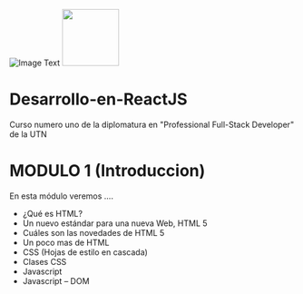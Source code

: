 ![Image Text](https://www.frba.utn.edu.ar/wp-content/uploads/2016/08/logo-utn.ba-horizontal-e1471367724904.jpg)
<a href="https://tp1-optativo.facumruiz.repl.co" target="_blank"><img src="https://www.frba.utn.edu.ar/wp-content/uploads/2016/08/logo-utn.ba-horizontal-e1471367724904.jpg" height="100" width="100"></a>
# Desarrollo-en-ReactJS
Curso numero uno de la diplomatura en "Professional Full-Stack Developer" de la UTN

# MODULO 1 (Introduccion)
En esta módulo veremos ....

- ¿Qué es HTML?
- Un nuevo estándar para una nueva Web, HTML 5
- Cuáles son las novedades de HTML 5
- Un poco mas de HTML
- CSS (Hojas de estilo en cascada)
- Clases CSS
- Javascript
- Javascript – DOM

